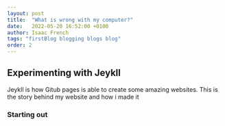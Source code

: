 ```yaml
---
layout: post
title:  "What is wrong with my computer?"
date:   2022-05-20 16:52:00 +0100
author: Isaac French
tags: "firstBlog blogging blogs blog"
order: 2
---
```


## Experimenting with Jeykll

Jeykll is how Gitub pages is able to create some amazing websites. This is the story behind my website and how i made it

### Starting out